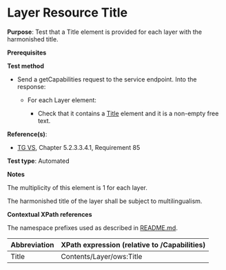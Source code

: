 # Layer Resource Title

**Purpose**: Test that a Title element is provided for each layer with the harmonished title.

**Prerequisites**

**Test method**

* Send a getCapabilities request to the service endpoint. Into the response:

  * For each Layer element:

    * Check that it contains a [Title](#title) element and it is a non-empty free text.

**Reference(s)**:
* [TG VS](./README.md#ref_TG_VS), Chapter 5.2.3.3.4.1, Requirement 85

**Test type**: Automated

**Notes**

The multiplicity of this element is 1 for each layer.

The harmonished title of the layer shall be subject to multilingualism.

**Contextual XPath references**

The namespace prefixes used as described in [README.md](./README.md#namespaces).

Abbreviation                                               |  XPath expression (relative to /Capabilities)
---------------------------------------------------------- | -------------------------------------------------------------------------
Title <a name="title"></a> | Contents/Layer/ows:Title